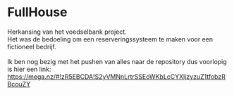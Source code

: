 # FullHouse
Herkansing van het voedselbank project.
<br/>
Het was de bedoeling om een reserveringssysteem te maken voor een fictioneel bedrijf.
<br/>
<br/>
Ik ben nog bezig met het pushen van alles naar de repository dus voorlopig is hier een link:<br/>
https://mega.nz/#!zR5EBCDA!S2yVMNnLrtrSSEoWKbLcCYXljzyzuZ1tfobzRBcouZY
